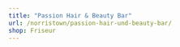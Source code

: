 ```yaml
---
title: "Passion Hair & Beauty Bar"
url: /norristown/passion-hair-und-beauty-bar/
shop: Friseur
---
```

